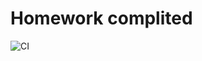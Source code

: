 # Homework complited

![CI](https://github.com/yung78/ahj-hw6.1/actions/workflows/web.yml/badge.svg)
